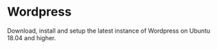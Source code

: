 # Wordpress

Download, install and setup the latest instance of Wordpress on Ubuntu 18.04 and higher. 
